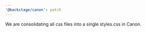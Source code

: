 ```yaml
---
'@backstage/canon': patch
---
```


We are consolidating all css files into a single styles.css in Canon.
